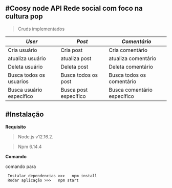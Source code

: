 #Coosy node API
Rede social com foco na cultura pop
-------------------------------------------
>Cruds implementados

|          _User_             |           _Post_            |        _Comentário_         |
|-----------------------------|-----------------------------|-----------------------------|
|Cria usuário                 |Cria post                    |Cria comentário              | 
|atualiza usuário             |atualiza post                |atualiza comentário          |
|Deleta usuário               |Deleta post                  |Deleta comentário            |
|Busca todos os usuarios      |Busca todos os post          |Busca todos os comentário    |
|Busca usuário específico     |Busca post específico        |Busca comentário específico  |


#Instalação
-----------------------------------------

**Requisito**

>Node.js v12.16.2.

>Npm 6.14.4

**Comando**

comando para
```
 Instalar dependencias >>>   npm install
 Rodar aplicação >>>   npm start
```









